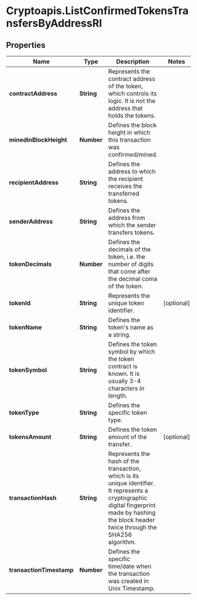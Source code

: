# Cryptoapis.ListConfirmedTokensTransfersByAddressRI

## Properties

Name | Type | Description | Notes
------------ | ------------- | ------------- | -------------
**contractAddress** | **String** | Represents the contract address of the token, which controls its logic. It is not the address that holds the tokens. | 
**minedInBlockHeight** | **Number** | Defines the block height in which this transaction was confirmed/mined. | 
**recipientAddress** | **String** | Defines the address to which the recipient receives the transferred tokens. | 
**senderAddress** | **String** | Defines the address from which the sender transfers tokens. | 
**tokenDecimals** | **Number** | Defines the decimals of the token, i.e. the number of digits that come after the decimal coma of the token. | 
**tokenId** | **String** | Represents the unique token identifier. | [optional] 
**tokenName** | **String** | Defines the token&#39;s name as a string. | 
**tokenSymbol** | **String** | Defines the token symbol by which the token contract is known. It is usually 3-4 characters in length. | 
**tokenType** | **String** | Defines the specific token type. | 
**tokensAmount** | **String** | Defines the token amount of the transfer. | [optional] 
**transactionHash** | **String** | Represents the hash of the transaction, which is its unique identifier. It represents a cryptographic digital fingerprint made by hashing the block header twice through the SHA256 algorithm. | 
**transactionTimestamp** | **Number** | Defines the specific time/date when the transaction was created in Unix Timestamp. | 



